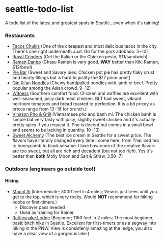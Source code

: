 # seattle-todo-list
A todo list of the latest and greatest spots in Seattle...even when it's raining!

### Restaurants
* [Tacos Chukis](https://www.yelp.com/biz/tacos-chukis-seattle-5) (One of the cheapest and most delicious tacos in the city. There's one right underneath Juxt. Go for the pork adobado. $5-$10)
* [Royal Grinders](https://www.yelp.com/biz/royal-grinders-seattle-2) (Get the Italian or the Chicken pesto, $11/sandwich)
* [Ramen Danbo](https://www.yelp.com/biz/ramen-danbo-seattle-2) (Chasu Ramen is very good. **WAY** better than Kiki Ramen, $12/bowl)
* [Pie Bar](https://www.yelp.com/biz/pie-bar-seattle-2) (Sweet and Savory pies. Chicken pot pie has pretty flaky crust and hearty fillings but is hard to justify the $17 price point)
* [Qin Xi'an Noodles](https://www.yelp.com/biz/qin-xian-noodles-seattle-3) (Chewy handpulled noodles with lamb or beef. Pretty popular among the Asian crowd. $9-$12)
* [Witness](https://www.yelp.com/biz/witness-seattle) (Southern comfort food. Chicken and waffles are excellent with well-seasoned, juicy dark meat chicken. BLT had sweet, vibrant heirloom tomatoes and bread toasted to perfection. It is a bit pricey as prices range from $13-$18 for brunch.)
* [Vinason Pho & Grill](https://www.yelp.com/biz/vinason-pho-and-grill-seattle-2) (Vietnamese pho and banh mi. The chicken banh is simple but very tasty with juicy, slightly sweet chicken and it's actually pretty spicy if you request it. Pho is decent but comes in a small bowl and seems to be lacking in quantity. $10-$13)
* [Sweet Alchemy](https://www.yelp.com/biz/sweet-alchemy-ice-creamery-seattle) (The best ice cream in Seattle for a sweet price. The flavors have literally changed every time I come here, from Thai iced tea to honeycomb to black sesame. I love how none of the creative flavors are too sweet, but all are rich and decadent (but not too rich). Yes it's better than **both** Molly Moon and Salt & Straw. $3.50-$7) 
### Outdoors (engineers go outside too!)
#### Hiking
* [Mount Si](https://www.wta.org/go-hiking/hikes/mount-si) (Intermediate; 3000 feet in 4 miles; View is just trees until you get to the top, which is very rocky. Would **NOT** recommend for hiking noobs or first-timers.)
   * Discover pass needed
   * Used as training for Rainer.
* [Rattlesnake Ledge](https://www.wta.org/go-hiking/hikes/rattle-snake-ledge) (Beginner; 1160 feet in 2 miles; The most beginner, basic bitch hike in Seattle. Excellent for first-timers or as a segway into hiking in the PNW. View is consistenly amazing at the ledge, you also have a clear view of a gorgeous lake.)
